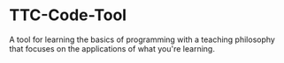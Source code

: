 # TTC-Code-Tool
A tool for learning the basics of programming with a teaching philosophy that focuses on the applications of what you're learning.
